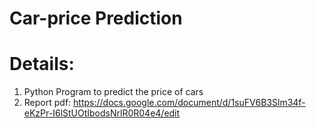 # Car-price Prediction
# Details:
1. Python Program to predict the price of cars
2. Report pdf:
https://docs.google.com/document/d/1suFV6B3Slm34f-eKzPr-I6lStUOtIbodsNrlR0R04e4/edit

